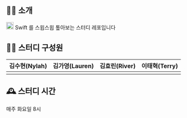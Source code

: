 ## 💁‍♂️ 소개
<img src="https://user-images.githubusercontent.com/57262833/153530073-9f024a24-84e4-4e03-b599-958d0bfbc0f1.png" width=20/> Swift 를 스윕스윕 톺아보는 스터디 레포입니다

## 👩‍💻 스터디 구성원
|  김수현(Nylah) | 김가영(Lauren)  | 김효린(River) |  이태혁(Terry) |   
|---|---|---|---|
|   |   |   |   |



## 🕰 스터디 시간
매주 화요일 8시
